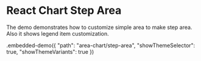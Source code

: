 # React Chart Step Area

The demo demonstrates how to customize simple area to make step area. Also it shows legend item customization.

.embedded-demo({ "path": "area-chart/step-area", "showThemeSelector": true, "showThemeVariants": true })
